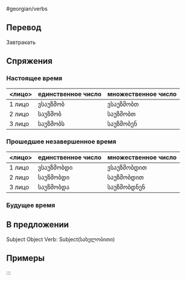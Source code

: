 #georgian/verbs 
## Перевод
Завтракать
## Спряжения
### Настоящее время
<лицо>|единственное число|множественное число
--------|---------------------|------------------------
1 лицо | ვსაუზმობ | ვსაუზმობთ
2 лицо | საუზმობ | საუზმობთ
3 лицо | საუზმობს | საუზმობენ
### Прошедшее незавершенное время
<лицо>|единственное число|множественное число
--------|---------------------|------------------------
1 лицо | ვსაუზმობდი | ვსაუზმობდით
2 лицо | საუზმობდი | საუზმობდით
3 лицо | საუზმობდა | საუზმობდნენ
### Будущее время
## В предложении
Subject Object Verb: Subject(სახელობითი)
## Примеры
:::
